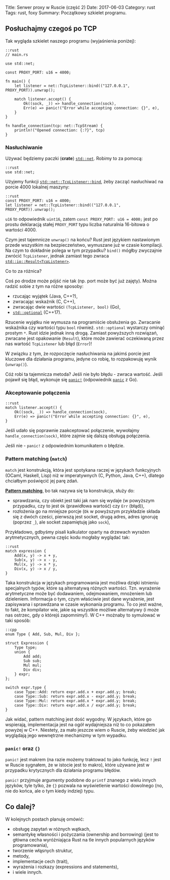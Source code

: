 Title: Serwer proxy w Ruscie (część 2)
Date: 2017-06-03
Category: rust
Tags: rust, foxy
Summary: Początkowy szkielet programu.

## Posłuchajmy czegoś po TCP
Tak wygląda szkielet naszego programu (wyjaśnienia poniżej):

    ::rust
    // main.rs

    use std::net;

    const PROXY_PORT: u16 = 4000;

    fn main() {
        let listener = net::TcpListener::bind(("127.0.0.1", PROXY_PORT)).unwrap();

        match listener.accept() {
            Ok((sock, _)) => handle_connection(sock),
            Err(e) => panic!("Error while accepting connection: {}", e),
        }
    }

    fn handle_connection(tcp: net::TcpStream) {
        println!("Opened connection: {:?}", tcp)
    }

### Nasłuchiwanie
Używać będziemy paczki (__crate__)
[`std::net`](https://doc.rust-lang.org/std/net/). Robimy to za pomocą:

    ::rust
    use std::net;

Użyjemy funkcji
[`std::net::TcpListener::bind`](https://doc.rust-lang.org/std/net/struct.TcpListener.html),
żeby zacząć nasłuchiwać na porcie 4000 lokalnej maszyny:

    ::rust
    const PROXY_PORT: u16 = 4000;
    let listener = net::TcpListener::bind(("127.0.0.1", PROXY_PORT)).unwrap();

`u16` to odpowiednik `uint16`, zatem `const PROXY_PORT: u16 = 4000;` jest po
prostu deklaracją stałej `PROXY_PORT` typu liczba naturalnia 16-bitowa o
wartości 4000.

Czym jest tajemnicze `unwrap()` na końcu? Rust jest językiem nastawionym przede
wszystkim na bezpieczeństwo, wymuszane już w czasie kompilacji. Na czym to
dokładnie polega w tym przypadku? `bind()` mógłby zwyczajnie zwrócić
`TcpListener`, jednak zamiast tego zwraca
[`std::io::Result<TcpListener>`](https://doc.rust-lang.org/std/io/type.Result.html).

Co to za różnica?

Coś po drodze może pójść nie tak (np. port może być już zajęty). Można radzić sobie z tym na różne sposoby:

- rzucając wyjątek (Java, C++?),
- zwracając wskaźnik (C, C++),
- zwracając dwie wartości `(TcpListener, bool)` (Go),
- [`std::optional`](http://en.cppreference.com/w/cpp/utility/optional) (C++17).

Rzucenie wyjątku nie wymusza na programiście obsłużenia go. Zwracanie wskaźnika
czy wartości typu `bool` również. `std::optional` wystarczy ominąć prostym `*`.
Rust idzie jednak inną drogą. Zamiast powyższych rozwiązań, zwracane jest
opakowanie (`Result`), które może zawierać oczekiwaną przez nas
wartość `TcpListener` lub błąd (`Error`)!

W związku z tym, że rozpoczęcie
nasłuchiwania na jakimś porcie jest kluczowe dla działania programu, jedyne co
robię, to rozpakowuję wynik (`unwrap()`).

Cóż robi ta tajemnicza metoda? Jeśli nie było błędu - zwraca wartość. Jeśli
pojawił się błąd, wykonuje się
[`panic!`](https://doc.rust-lang.org/std/macro.panic.html) (odpowiednik
[`panic`](https://blog.golang.org/defer-panic-and-recover) z Go).

### Akceptowanie połączenia
    ::rust
    match listener.accept() {
        Ok((sock, _)) => handle_connection(sock),
        Err(e) => panic!("Error while accepting connection: {}", e),
    }

Jeśli udało się poprawnie zaakceptować połączenie, wywołajmy
`handle_connection(sock)`, które zajmie się dalszą obsługą połączenia.

Jeśli nie - `panic!` z odpowiednim komunikatem o błędzie.

### Pattern matching (`match`)
`match` jest konstrukcją, która jest spotykana raczej w językach funkcyjnych
(OCaml, Haskell, Lisp) niż w imperatywnych (C, Python, Java, C++), dlatego
chciałbym poświęcić jej parę zdań.

[**Pattern matching**](https://en.wikipedia.org/wiki/Pattern_matching), bo tak
nazywa się ta konstrukcja, służy do:

- sprawdzania, czy obiekt jest taki jak nam się wydaje (w powyższym przypadku,
  czy to jest `Ok` (prawidłowa wartość) czy `Err` (błąd)),
- rozłożenia go na mniejsze porcje (`Ok` w powyższym przykładzie składa się z
  dwóch cześci, pierwszą jest socket, drugą adres, adres ignoruję (poprzez `_`),
  ale socket zapamiętuję jako `sock`),

Przykładowo, gdbyśmy pisali kalkulator oparty na drzewach wyrażen
arytmetycznych, pewna częśc kodu mogłaby wyglądać tak:

    ::rust
    match expression {
        Add(x, y) -> x + y,
        Sub(x, y) -> x - y,
        Mul(x, y) -> x * y,
        Div(x, y) -> x / y,
    }

Taka konstrukcja w językach programowania jest możliwa dzięki istnieniu
specjalnych typów, które są alternatywą różnych wartości. Tzn. wyrażenie
arytmetyczne może być dodawaniem, odejmowaniem, mnożeniem lub dzieleniem.
Informacja o tym, czym właściwie jest dane wyrażenie, jest zapisywana i
sprawdzana w czasie wykonania programu. To co jest ważne, to fakt, że kompilator
wie, jakie są wszystkie możliwe alternatywy (i może nas ostrzec, gdy o którejś
zapomnimy!). W C++ możnaby to symulować w taki sposób:

    ::cpp
    enum Type { Add, Sub, Mul, Div };

    struct Expression {
        Type type;
        union {
            Add add;
            Sub sub;
            Mul mul;
            Div div;
        } expr;
    };

    switch expr.type {
        case Type::Add: return expr.add.x + expr.add.y; break;
        case Type::Sub: return expr.add.x - expr.add.y; break;
        case Type::Mul: return expr.add.x * expr.add.y; break;
        case Type::Div: return expr.add.x / expr.add.y; break;
    }

Jak widać, pattern matching jest dość wygodny. W językach, które go wspierają,
implementacja jest na ogół wydajniejsza niż to co pokazałem powyżej w C++.
Niestety, za mało jeszcze wiem o Ruscie, żeby wiedzieć jak wyglądają jego
wewnętrzne mechanizmy w tym wypadku.

### `panic!` oraz `{}`
`panic!` jest makrem (na razie możemy traktować to jako funkcję, lecz `!` jest w
Ruscie sygnałem, że w istocie jest to makro), które używane jest w przypadku
krytycznych dla działania programu błędów.

`panic!` przyjmuje argumenty podobne do `printf` znanego z wielu innych języków,
tyle tylko, że `{}` pozwala na wyświetlenie wartości dowolnego (no, nie do
końca, ale o tym kiedy indziej) typu.

## Co dalej?
W kolejnych postach planuję omówić:

- obsługę zapytań w różnych wątkach,
- semantykę własności i pożyczania (ownership and borrowing) (jest to główna
  cecha wyróżniająca Rust na tle innych popularnych języków programowania),
- tworzenie włąsnych struktur,
- metody,
- implementacje cech (trait),
- wyrażenia i rozkazy (expressions and statements),
- i wiele innych.

